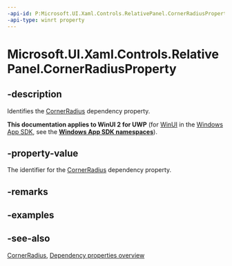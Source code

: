 ```yaml
---
-api-id: P:Microsoft.UI.Xaml.Controls.RelativePanel.CornerRadiusProperty
-api-type: winrt property
---
```


<!-- Property syntax
public Windows.UI.Xaml.DependencyProperty CornerRadiusProperty { get; }
-->

# Microsoft.UI.Xaml.Controls.RelativePanel.CornerRadiusProperty

## -description
Identifies the [CornerRadius](relativepanel_cornerradius.md) dependency property.

**This documentation applies to WinUI 2 for UWP** (for [WinUI](/windows/apps/winui/winui3/) in the [Windows App SDK](/windows/apps/windows-app-sdk/), see the **[Windows App SDK namespaces](/windows/windows-app-sdk/api/winrt/)**).

## -property-value
The identifier for the [CornerRadius](relativepanel_cornerradius.md) dependency property.

## -remarks

## -examples

## -see-also
[CornerRadius](relativepanel_cornerradius.md), [Dependency properties overview](/windows/uwp/xaml-platform/dependency-properties-overview)
